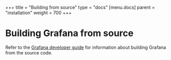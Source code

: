 +++
title = "Building from source"
type = "docs"
[menu.docs]
parent = "installation"
weight = 700
+++

# Building Grafana from source

Refer to the [Grafana developer guide](https://github.com/grafana/grafana/blob/master/contribute/developer-guide.md) for information about building Grafana from the source code.
